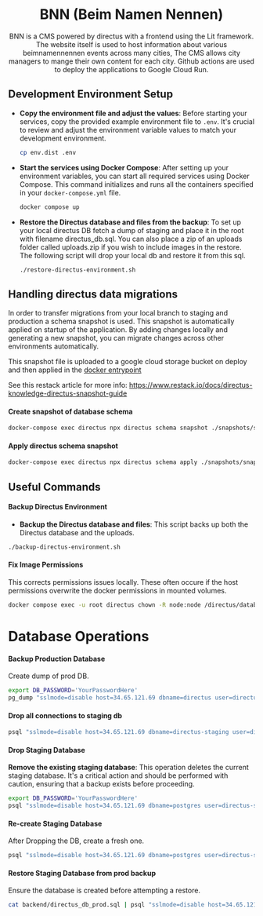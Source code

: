 <div align="center">
  <h1>BNN (Beim Namen Nennen)</h1>
</div>
<div align="center">BNN is a CMS powered by directus with a frontend using the Lit framework. The website itself is used to host information about various beimnamennennen events across many cities, The CMS allows city managers to mange their own content for each city. Github actions are used to deploy the applications to Google Cloud Run.</div>  

## Development Environment Setup

- **Copy the environment file and adjust the values**: Before starting your services, copy the provided example environment file to `.env`. It's crucial to review and adjust the environment variable values to match your development environment.
  ```bash
  cp env.dist .env
  ```

- **Start the services using Docker Compose**: After setting up your environment variables, you can start all required services using Docker Compose. This command initializes and runs all the containers specified in your `docker-compose.yml` file.
  ```bash
  docker compose up
  ```

- **Restore the Directus database and files from the backup**: To set up your local directus DB fetch a dump of staging and place it in the root with filename directus_db.sql. You can also place a zip of an uploads folder called uploads.zip if you wish to include images in the restore. The following script will drop your local db and restore it from this sql.
  ```bash
  ./restore-directus-environment.sh
  ```

## Handling directus data migrations
In order to transfer migrations from your local branch to staging and production a schema snapshot is used. This snapshot is automatically applied on startup of the application. By adding changes locally and generating a new snapshot, you can migrate changes across other environments automatically.

This snapshot file is uploaded to a google cloud storage bucket on deploy and then applied in the [docker entrypoint](backend/entrypoint.sh)

See this restack article for more info: https://www.restack.io/docs/directus-knowledge-directus-snapshot-guide

#### Create snapshot of database schema
```bash
docker-compose exec directus npx directus schema snapshot ./snapshots/snapshot-latest.yaml
```

#### Apply directus schema snapshot
```bash
docker-compose exec directus npx directus schema apply ./snapshots/snapshot-latest.yaml
```

## Useful Commands
#### Backup Directus Environment

- **Backup the Directus database and files**: This script backs up both the Directus database and the uploads.
```bash
./backup-directus-environment.sh
```

#### Fix Image Permissions

This corrects permissions issues locally. These often occure if the host permissions overwrite the docker permissions in mounted volumes.
```bash
docker compose exec -u root directus chown -R node:node /directus/database /directus/extensions /directus/uploads
```

# Database Operations
#### Backup Production Database

Create dump of prod DB.
```bash
export DB_PASSWORD='YourPasswordHere'
pg_dump "sslmode=disable host=34.65.121.69 dbname=directus user=directus password=$DB_PASSWORD" --no-acl --no-owner -f backend/directus_db_prod.sql
```

#### Drop all connections to staging db
```bash
psql "sslmode=disable host=34.65.121.69 dbname=directus-staging user=directus-staging password=$DB_PASSWORD"  -c "SELECT pg_terminate_backend(pg_stat_activity.pid) FROM pg_stat_activity WHERE pg_stat_activity.datname = 'directus-staging' AND pid <> pg_backend_pid();"
```

#### Drop Staging Database

**Remove the existing staging database**: This operation deletes the current staging database. It's a critical action and should be performed with caution, ensuring that a backup exists before proceeding.
```bash
export DB_PASSWORD='YourPasswordHere'
psql "sslmode=disable host=34.65.121.69 dbname=postgres user=directus-staging password=$DB_PASSWORD" -c 'DROP DATABASE IF EXISTS "directus-staging";'
```

#### Re-create Staging Database

After Dropping the DB, create a fresh one.
```bash
psql "sslmode=disable host=34.65.121.69 dbname=postgres user=directus-staging password=$DB_PASSWORD" -c 'CREATE DATABASE "directus-staging";'
```

#### Restore Staging Database from prod backup

Ensure the database is created before attempting a restore.
```bash
cat backend/directus_db_prod.sql | psql "sslmode=disable host=34.65.121.69 dbname=directus-staging user=directus-staging password=$DB_PASSWORD"
```

